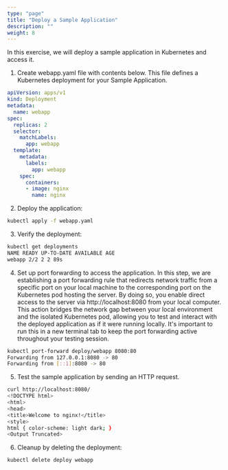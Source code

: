 ```yaml
---
type: "page"
title: "Deploy a Sample Application"
description: ""
weight: 8
---
```


In this exercise, we will deploy a sample application in Kubernetes and access it.
1. Create webapp.yaml file with contents below.
This file defines a Kubernetes deployment for your Sample Application.

```yaml 
apiVersion: apps/v1
kind: Deployment
metadata:
  name: webapp
spec:
  replicas: 2
  selector:
    matchLabels:
      app: webapp
  template:
    metadata:
      labels:
        app: webapp
    spec:
      containers:
      - image: nginx
        name: nginx
```

2. Deploy the application:

```bash
kubectl apply -f webapp.yaml
```

3. Verify the deployment:

```bash
kubectl get deployments
NAME READY UP-TO-DATE AVAILABLE AGE
webapp 2/2 2 2 89s
```

4. Set up port forwarding to access the application.
In this step, we are establishing a port forwarding rule that redirects network traffic from a specific port on your
local machine to the corresponding port on the Kubernetes pod hosting the server. By doing so, you enable
direct access to the server via http://localhost:8080 from your local computer. This action bridges the
network gap between your local environment and the isolated Kubernetes pod, allowing you to test and interact
with the deployed application as if it were running locally. It's important to run this in a new terminal tab to
keep the port forwarding active throughout your testing session.

```bash
kubectl port-forward deploy/webapp 8080:80
Forwarding from 127.0.0.1:8080 -> 80
Forwarding from [::1]:8080 -> 80
```

5. Test the sample application by sending an HTTP request.

```bash
curl http://localhost:8080/
<!DOCTYPE html>
<html>
<head>
<title>Welcome to nginx!</title>
<style>
html { color-scheme: light dark; }
<Output Truncated>
```

6. Cleanup by deleting the deployment:

```bash
kubectl delete deploy webapp
```